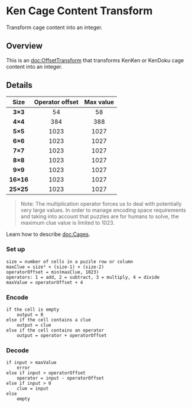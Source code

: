 # Ken Cage Content Transform

Transform cage content into an integer.

## Overview

This is an <doc:OffsetTransform> that transforms KenKen or KenDoku cage content into an integer.

## Details

Size      | Operator offset | Max value 
:----:    | :-------------: | :-------: 
**3×3**   | 54              | 58            
**4×4**   | 384             | 388            
**5×5**   | 1023            | 1027            
**6×6**   | 1023            | 1027            
**7×7**   | 1023            | 1027
**8×8**   | 1023            | 1027              
**9×9**   | 1023            | 1027              
**16×16** | 1023            | 1027             
**25×25** | 1023            | 1027            

>Note: The multiplication operator forces us to deal with potentially very large values.
In order to manage encoding space requirements and taking into account that puzzles are for 
humans to solve, the maximum clue value is limited to 1023.

Learn how to describe <doc:Cages>.

### Set up

```
size = number of cells in a puzzle row or column
maxClue = size³ × (size-1) × (size-2)
operatorOffset = min(maxClue, 1023)
operators: 1 = add, 2 = subtract, 3 = multiply, 4 = divide
maxValue = operatorOffset + 4
```

### Encode

```
if the cell is empty
    output = 0
else if the cell contains a clue
    output = clue
else if the cell contains an operator
    output = operator + operatorOffset
```

### Decode

```
if input > maxValue
    error
else if input > operatorOffset
    operator = input - operatorOffset
else if input > 0
    clue = input
else
    empty
```
